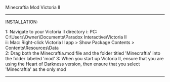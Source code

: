 Minecraftia Mod
Victoria II

-----

INSTALLATION:

1: Navigate to your Victoria II directory
  i: PC: C:\Users\Owner\Documents\Paradox Interactive\Victoria II\
  ii: Mac: Right-click Victoria II app > Show Package Contents > Contents\Resources\Data\
2: Drag both the Minecraftia.mod file and the folder titled 'Minecraftia' into the folder labeled 'mod'
3: When you start up Victoria II, ensure that you are using the Heart of Darkness version, then ensure that you select 'Minecraftia' as the only mod

-----
